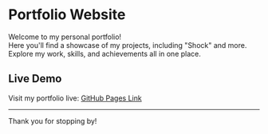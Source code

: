 
# Portfolio Website

Welcome to my personal portfolio!  
Here you'll find a showcase of my projects, including "Shock" and more. Explore my work, skills, and achievements all in one place. 

## Live Demo
Visit my portfolio live: [GitHub Pages Link](https://kritik-chaudhary.github.io/Portfolio/)

---

Thank you for stopping by!
